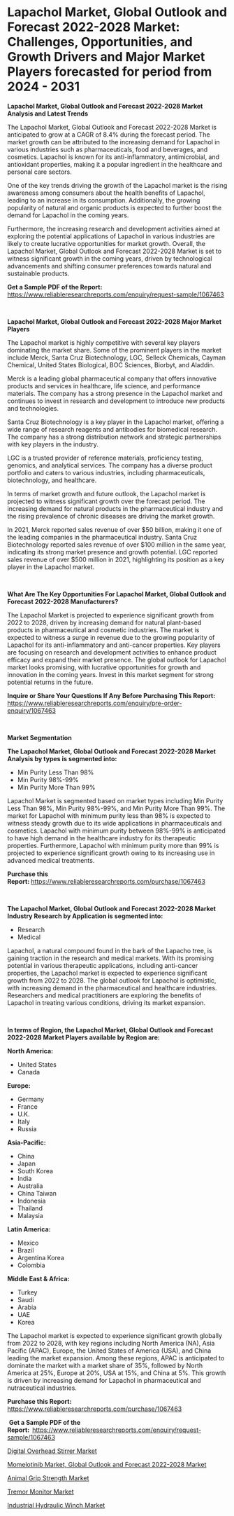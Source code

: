 <p><h1>Lapachol Market, Global Outlook and Forecast 2022-2028 Market: Challenges, Opportunities, and Growth Drivers and Major Market Players forecasted for period from 2024 - 2031</h1></p><p><strong>Lapachol Market, Global Outlook and Forecast 2022-2028 Market Analysis and Latest Trends</strong></p>
<p><p>The Lapachol Market, Global Outlook and Forecast 2022-2028 Market is anticipated to grow at a CAGR of 8.4% during the forecast period. The market growth can be attributed to the increasing demand for Lapachol in various industries such as pharmaceuticals, food and beverages, and cosmetics. Lapachol is known for its anti-inflammatory, antimicrobial, and antioxidant properties, making it a popular ingredient in the healthcare and personal care sectors.</p><p>One of the key trends driving the growth of the Lapachol market is the rising awareness among consumers about the health benefits of Lapachol, leading to an increase in its consumption. Additionally, the growing popularity of natural and organic products is expected to further boost the demand for Lapachol in the coming years.</p><p>Furthermore, the increasing research and development activities aimed at exploring the potential applications of Lapachol in various industries are likely to create lucrative opportunities for market growth. Overall, the Lapachol Market, Global Outlook and Forecast 2022-2028 Market is set to witness significant growth in the coming years, driven by technological advancements and shifting consumer preferences towards natural and sustainable products.</p></p>
<p><strong>Get a Sample PDF of the Report:&nbsp;</strong> <a href="https://www.reliableresearchreports.com/enquiry/request-sample/1067463">https://www.reliableresearchreports.com/enquiry/request-sample/1067463</a></p>
<p>&nbsp;</p>
<p><strong>Lapachol Market, Global Outlook and Forecast 2022-2028 Major Market Players</strong></p>
<p><p>The Lapachol market is highly competitive with several key players dominating the market share. Some of the prominent players in the market include Merck, Santa Cruz Biotechnology, LGC, Selleck Chemicals, Cayman Chemical, United States Biological, BOC Sciences, Biorbyt, and Aladdin. </p><p>Merck is a leading global pharmaceutical company that offers innovative products and services in healthcare, life science, and performance materials. The company has a strong presence in the Lapachol market and continues to invest in research and development to introduce new products and technologies.</p><p>Santa Cruz Biotechnology is a key player in the Lapachol market, offering a wide range of research reagents and antibodies for biomedical research. The company has a strong distribution network and strategic partnerships with key players in the industry.</p><p>LGC is a trusted provider of reference materials, proficiency testing, genomics, and analytical services. The company has a diverse product portfolio and caters to various industries, including pharmaceuticals, biotechnology, and healthcare.</p><p>In terms of market growth and future outlook, the Lapachol market is projected to witness significant growth over the forecast period. The increasing demand for natural products in the pharmaceutical industry and the rising prevalence of chronic diseases are driving the market growth.</p><p>In 2021, Merck reported sales revenue of over $50 billion, making it one of the leading companies in the pharmaceutical industry. Santa Cruz Biotechnology reported sales revenue of over $100 million in the same year, indicating its strong market presence and growth potential. LGC reported sales revenue of over $500 million in 2021, highlighting its position as a key player in the Lapachol market.</p></p>
<p>&nbsp;</p>
<p><strong>What Are The Key Opportunities For Lapachol Market, Global Outlook and Forecast 2022-2028 Manufacturers?</strong></p>
<p><p>The Lapachol Market is projected to experience significant growth from 2022 to 2028, driven by increasing demand for natural plant-based products in pharmaceutical and cosmetic industries. The market is expected to witness a surge in revenue due to the growing popularity of Lapachol for its anti-inflammatory and anti-cancer properties. Key players are focusing on research and development activities to enhance product efficacy and expand their market presence. The global outlook for Lapachol market looks promising, with lucrative opportunities for growth and innovation in the coming years. Invest in this market segment for strong potential returns in the future.</p></p>
<p><strong>Inquire or Share Your Questions If Any Before Purchasing This Report:</strong> <a href="https://www.reliableresearchreports.com/enquiry/pre-order-enquiry/1067463">https://www.reliableresearchreports.com/enquiry/pre-order-enquiry/1067463</a></p>
<p>&nbsp;</p>
<p><strong>Market Segmentation</strong></p>
<p><strong>The Lapachol Market, Global Outlook and Forecast 2022-2028 Market Analysis by types is segmented into:</strong></p>
<p><ul><li>Min Purity Less Than 98%</li><li>Min Purity 98%-99%</li><li>Min Purity More Than 99%</li></ul></p>
<p><p>Lapachol Market is segmented based on market types including Min Purity Less Than 98%, Min Purity 98%-99%, and Min Purity More Than 99%. The market for Lapachol with minimum purity less than 98% is expected to witness steady growth due to its wide applications in pharmaceuticals and cosmetics. Lapachol with minimum purity between 98%-99% is anticipated to have high demand in the healthcare industry for its therapeutic properties. Furthermore, Lapachol with minimum purity more than 99% is projected to experience significant growth owing to its increasing use in advanced medical treatments.</p></p>
<p><strong>Purchase this Report:&nbsp;</strong><a href="https://www.reliableresearchreports.com/purchase/1067463">https://www.reliableresearchreports.com/purchase/1067463</a></p>
<p>&nbsp;</p>
<p><strong>The Lapachol Market, Global Outlook and Forecast 2022-2028 Market Industry Research by Application is segmented into:</strong></p>
<p><ul><li>Research</li><li>Medical</li></ul></p>
<p><p>Lapachol, a natural compound found in the bark of the Lapacho tree, is gaining traction in the research and medical markets. With its promising potential in various therapeutic applications, including anti-cancer properties, the Lapachol market is expected to experience significant growth from 2022 to 2028. The global outlook for Lapachol is optimistic, with increasing demand in the pharmaceutical and healthcare industries. Researchers and medical practitioners are exploring the benefits of Lapachol in treating various conditions, driving its market expansion.</p></p>
<p>&nbsp;</p>
<p><strong>In terms of Region, the Lapachol Market, Global Outlook and Forecast 2022-2028 Market Players available by Region are:</strong></p>
<p>
    <p> <strong> North America: </strong>
        <ul>
            <li>United States</li>
            <li>Canada</li>
        </ul>
        </p> 
    <p> <strong> Europe: </strong>
        <ul>
            <li>Germany</li>
            <li>France</li>
            <li>U.K.</li>
            <li>Italy</li>
            <li>Russia</li>
        </ul>
        </p> 
    <p> <strong> Asia-Pacific: </strong>
        <ul>
            <li>China</li>
            <li>Japan</li>
            <li>South Korea</li>
            <li>India</li>
            <li>Australia</li>
            <li>China Taiwan</li>
            <li>Indonesia</li>
            <li>Thailand</li>
            <li>Malaysia</li>
        </ul>
        </p> 
    <p> <strong> Latin America: </strong>
        <ul>
            <li>Mexico</li>
            <li>Brazil</li>
            <li>Argentina Korea</li>
            <li>Colombia</li>
        </ul>
        </p> 
    <p> <strong> Middle East & Africa: </strong>
        <ul>
            <li>Turkey</li>
            <li>Saudi</li>
            <li>Arabia</li>
            <li>UAE</li>
            <li>Korea</li>
        </ul>
    </p>
    </p>
<p><p>The Lapachol market is expected to experience significant growth globally from 2022 to 2028, with key regions including North America (NA), Asia Pacific (APAC), Europe, the United States of America (USA), and China leading the market expansion. Among these regions, APAC is anticipated to dominate the market with a market share of 35%, followed by North America at 25%, Europe at 20%, USA at 15%, and China at 5%. This growth is driven by increasing demand for Lapachol in pharmaceutical and nutraceutical industries.</p></p>
<p><strong>Purchase this Report: </strong><a href="https://www.reliableresearchreports.com/purchase/1067463">https://www.reliableresearchreports.com/purchase/1067463</a></p>
<p>&nbsp;<strong>Get a Sample PDF of the Report:&nbsp;&nbsp;</strong><a href="https://www.reliableresearchreports.com/enquiry/request-sample/1067463">https://www.reliableresearchreports.com/enquiry/request-sample/1067463</a></p>
<p><strong></strong></p>
<p><p><a href="https://medium.com/p/6b447a6b39cf/edit">Digital Overhead Stirrer Market</a></p><p><a href="https://github.com/kosella/Market-Research-Report-List-1/blob/main/momelotinib-market-global-outlook-and-forecast-2022-2028-market.md">Momelotinib Market, Global Outlook and Forecast 2022-2028 Market</a></p><p><a href="https://medium.com/@elzaziemann1943/animal-grip-strength-market-comprehensive-assessment-by-type-application-and-geography-31c5c0f8e41a">Animal Grip Strength Market</a></p><p><a href="https://medium.com/@elzaziemann1943/tremor-monitor-market-size-and-market-trends-complete-industry-overview-2024-to-2031-c0931974c9b0">Tremor Monitor Market</a></p><p><a href="https://medium.com/@vallieemard78/industrial-hydraulic-winch-market-size-and-market-trends-complete-industry-overview-2024-to-2031-494e2411ab9f">Industrial Hydraulic Winch Market</a></p></p>